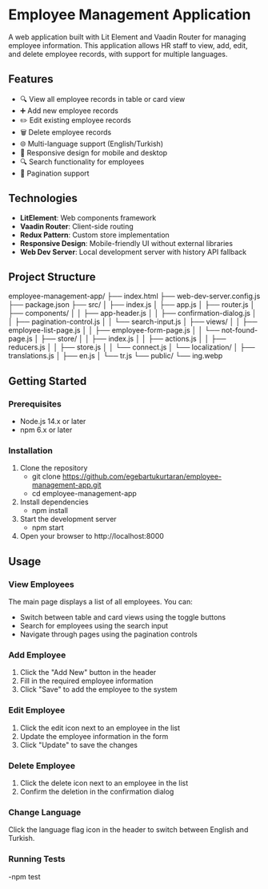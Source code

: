 # Employee Management Application

A web application built with Lit Element and Vaadin Router for managing employee information. This application allows HR staff to view, add, edit, and delete employee records, with support for multiple languages.

## Features

- 🔍 View all employee records in table or card view
- ➕ Add new employee records
- ✏️ Edit existing employee records
- 🗑️ Delete employee records
- 🌐 Multi-language support (English/Turkish)
- 📱 Responsive design for mobile and desktop
- 🔍 Search functionality for employees
- 📄 Pagination support

## Technologies

- **LitElement**: Web components framework
- **Vaadin Router**: Client-side routing
- **Redux Pattern**: Custom store implementation
- **Responsive Design**: Mobile-friendly UI without external libraries
- **Web Dev Server**: Local development server with history API fallback

## Project Structure
employee-management-app/
├── index.html
├── web-dev-server.config.js
├── package.json
├── src/
│   ├── index.js
│   ├── app.js
│   ├── router.js
│   ├── components/
│   │   ├── app-header.js
│   │   ├── confirmation-dialog.js
│   │   ├── pagination-control.js
│   │   └── search-input.js
│   ├── views/
│   │   ├── employee-list-page.js
│   │   ├── employee-form-page.js
│   │   └── not-found-page.js
│   ├── store/
│   │   ├── index.js
│   │   ├── actions.js
│   │   ├── reducers.js
│   │   ├── store.js
│   │   └── connect.js
│   └── localization/
│       ├── translations.js
│       ├── en.js
│       └── tr.js
└── public/
└── ing.webp

## Getting Started

### Prerequisites

- Node.js 14.x or later
- npm 6.x or later

### Installation

1. Clone the repository
   - git clone https://github.com/egebartukurtaran/employee-management-app.git
   - cd employee-management-app
2. Install dependencies
   - npm install
3. Start the development server 
   - npm start
4. Open your browser to http://localhost:8000

## Usage

### View Employees

The main page displays a list of all employees. You can:
- Switch between table and card views using the toggle buttons
- Search for employees using the search input
- Navigate through pages using the pagination controls

### Add Employee

1. Click the "Add New" button in the header
2. Fill in the required employee information
3. Click "Save" to add the employee to the system

### Edit Employee

1. Click the edit icon next to an employee in the list
2. Update the employee information in the form
3. Click "Update" to save the changes

### Delete Employee

1. Click the delete icon next to an employee in the list
2. Confirm the deletion in the confirmation dialog

### Change Language

Click the language flag icon in the header to switch between English and Turkish.

### Running Tests
  -npm test
  
